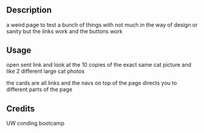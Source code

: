 # <totally totally-real-portfolio>

## Description

a weird page to test a bunch of things with not much in the way of design or sanity but the links work and the buttons work

## Usage

open sent link and look at the 10 copies of the exact same cat picture and like 2 different large cat photos 

the cards are all links and the navs on top of the page directs you to different parts of the page

## Credits

 UW conding bootcamp
